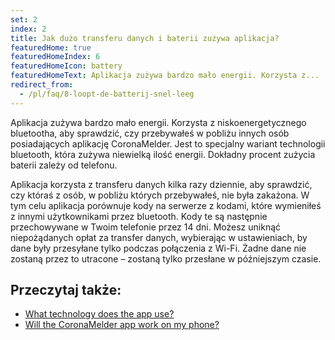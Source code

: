 ```yaml
---
set: 2
index: 2
title: Jak dużo transferu danych i baterii zużywa aplikacja?
featuredHome: true
featuredHomeIndex: 6
featuredHomeIcon: battery
featuredHomeText: Aplikacja zużywa bardzo mało energii. Korzysta z...
redirect_from: 
  - /pl/faq/8-loopt-de-batterij-snel-leeg
---
```

Aplikacja zużywa bardzo mało energii. Korzysta z niskoenergetycznego bluetootha, aby sprawdzić, czy przebywałeś w pobliżu innych osób posiadających aplikację CoronaMelder. Jest to specjalny wariant technologii bluetooth, która zużywa niewielką ilość energii. Dokładny procent zużycia baterii zależy od telefonu.

Aplikacja korzysta z transferu danych kilka razy dziennie, aby sprawdzić, czy któraś z osób, w pobliżu których przebywałeś, nie była zakażona. W tym celu aplikacja porównuje kody na serwerze z kodami, które wymieniłeś z innymi użytkownikami przez bluetooth. Kody te są następnie przechowywane w Twoim telefonie przez 14 dni.
Możesz uniknąć niepożądanych opłat za transfer danych, wybierając w ustawieniach, by dane były przesyłane tylko podczas połączenia z Wi-Fi. Żadne dane nie zostaną przez to utracone – zostaną tylko przesłane w późniejszym czasie.

## Przeczytaj także:

- <a href="/{{page.lang}}/faq/2-6-hoe-werkt-de-app-technisch-precies" lang="en" hreflang="en">What technology does the app use?</a> 
- <a href="/{{page.lang}}/faq/1-6-werkt-coronamelder-op-mijn-tel" lang="en" hreflang="en">Will the CoronaMelder app work on my phone?</a>
